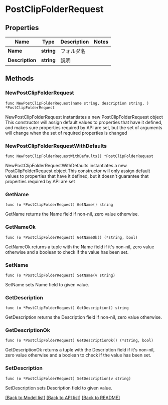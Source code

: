 # PostClipFolderRequest

## Properties

Name | Type | Description | Notes
------------ | ------------- | ------------- | -------------
**Name** | **string** | フォルダ名 | 
**Description** | **string** | 説明 | 

## Methods

### NewPostClipFolderRequest

`func NewPostClipFolderRequest(name string, description string, ) *PostClipFolderRequest`

NewPostClipFolderRequest instantiates a new PostClipFolderRequest object
This constructor will assign default values to properties that have it defined,
and makes sure properties required by API are set, but the set of arguments
will change when the set of required properties is changed

### NewPostClipFolderRequestWithDefaults

`func NewPostClipFolderRequestWithDefaults() *PostClipFolderRequest`

NewPostClipFolderRequestWithDefaults instantiates a new PostClipFolderRequest object
This constructor will only assign default values to properties that have it defined,
but it doesn't guarantee that properties required by API are set

### GetName

`func (o *PostClipFolderRequest) GetName() string`

GetName returns the Name field if non-nil, zero value otherwise.

### GetNameOk

`func (o *PostClipFolderRequest) GetNameOk() (*string, bool)`

GetNameOk returns a tuple with the Name field if it's non-nil, zero value otherwise
and a boolean to check if the value has been set.

### SetName

`func (o *PostClipFolderRequest) SetName(v string)`

SetName sets Name field to given value.


### GetDescription

`func (o *PostClipFolderRequest) GetDescription() string`

GetDescription returns the Description field if non-nil, zero value otherwise.

### GetDescriptionOk

`func (o *PostClipFolderRequest) GetDescriptionOk() (*string, bool)`

GetDescriptionOk returns a tuple with the Description field if it's non-nil, zero value otherwise
and a boolean to check if the value has been set.

### SetDescription

`func (o *PostClipFolderRequest) SetDescription(v string)`

SetDescription sets Description field to given value.



[[Back to Model list]](../README.md#documentation-for-models) [[Back to API list]](../README.md#documentation-for-api-endpoints) [[Back to README]](../README.md)


